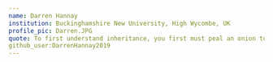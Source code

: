 ```yaml
---
name: Darren Hannay
institution: Buckinghamshire New University, High Wycombe, UK
profile_pic: Darren.JPG
quote: To first understand inheritance, you first must peal an onion to understand the layers correctly.
github_user:DarrenHannay2019
---
```

